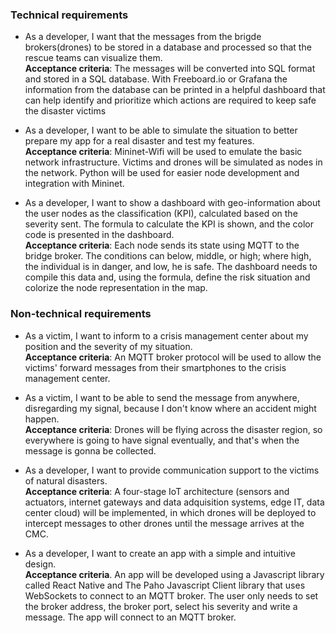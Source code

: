 ### **Technical requirements**

- As a developer, I want that the messages from the brigde brokers(drones) to be stored in a database and processed so that the rescue teams can visualize them.\
**Acceptance criteria**: The messages will be converted into SQL format and stored in a SQL database. With Freeboard.io or Grafana the information from the database can be printed in a helpful dashboard that can help identify and prioritize which actions are required to keep safe the disaster victims

- As a developer, I want to be able to simulate the situation to better prepare my app for a real disaster and test my features.\
**Acceptance criteria**: Mininet-Wifi will be used to emulate the basic network infrastructure. Victims and drones will be simulated as nodes in the network. Python will be used for easier node development and integration with Mininet.

- As a developer, I want to show a dashboard with geo-information about the user nodes as the classification (KPI), calculated based on the severity sent. The formula to calculate the KPI is shown, and the color code is presented in the dashboard.\
**Acceptance criteria**: Each node sends its state using MQTT to the bridge broker. The conditions can below, middle, or high; where high, the individual is in danger, and low, he is safe. The dashboard needs to compile this data and, using the formula, define the risk situation and colorize the node representation in the map.

### **Non-technical requirements**

- As a victim, I want to inform to a crisis management center about my position and the severity of my situation.\
**Acceptance criteria**: An MQTT broker protocol will be used to allow the victims' forward messages from their smartphones to the crisis management center.

- As a victim, I want to be able to send the message from anywhere, disregarding my signal, because I don't know where an accident might happen.\
**Acceptance criteria**: Drones will be flying across the disaster region, so everywhere is going to have signal eventually, and that's when the message is gonna be collected.

- As a developer, I want to provide communication support to the victims of natural disasters.\
**Acceptance criteria**: A four-stage IoT architecture (sensors and actuators, internet gateways and data adquisition systems, edge IT, data center cloud) will be implemented, in which drones will be deployed to intercept messages to other drones until the message arrives at the CMC.

- As a developer, I want to create an app with a simple and intuitive design.\
**Acceptance criteria**. An app will be developed using a Javascript library called React Native and The Paho Javascript Client library that uses WebSockets to connect to an MQTT broker. The user only needs to set the broker address, the broker port, select his severity and write a message. The app will connect to an MQTT broker.